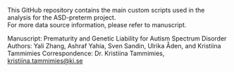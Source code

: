 This GitHub repository contains the main custom scripts used in the analysis for the ASD-preterm project.\
For more data source information, please refer to manuscript.

Manuscript: Prematurity and Genetic Liability for Autism Spectrum Disorder
Authors: Yali Zhang, Ashraf Yahia, Sven Sandin, Ulrika Åden, and Kristiina Tammimies
Correspondence: Dr. Kristiina Tammimies, kristiina.tammimies@ki.se
